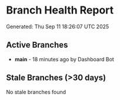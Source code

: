 # Branch Health Report
Generated: Thu Sep 11 18:26:07 UTC 2025

## Active Branches
- **main** - 18 minutes ago by Dashboard Bot

## Stale Branches (>30 days)
No stale branches found
